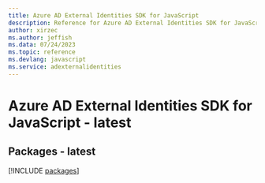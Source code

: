 ```yaml
---
title: Azure AD External Identities SDK for JavaScript
description: Reference for Azure AD External Identities SDK for JavaScript
author: xirzec
ms.author: jeffish
ms.data: 07/24/2023
ms.topic: reference
ms.devlang: javascript
ms.service: adexternalidentities
---
```

# Azure AD External Identities SDK for JavaScript - latest
## Packages - latest
[!INCLUDE [packages](ad-external-identities-index.md)]